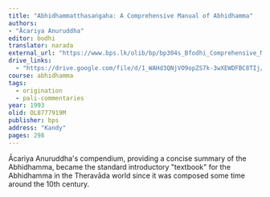 ```yaml
---
title: "Abhidhammatthasaṅgaha: A Comprehensive Manual of Abhidhamma"
authors: 
- "Ācariya Anuruddha"
editor: bodhi
translator: narada
external_url: "https://www.bps.lk/olib/bp/bp304s_Bfodhi_Comprehensive_Manual_of_Abhidhamma.pdf"
drive_links:
  - "https://drive.google.com/file/d/1_WAHd3QNjVO9opZS7k-3wXEWDFBC8TIj/view?usp=sharing"
course: abhidhamma
tags:
  - origination
  - pali-commentaries
year: 1993 
olid: OL8777919M
publisher: bps
address: "Kandy"
pages: 298 
---
```


Ācariya Anuruddha's compendium, providing a concise summary of the Abhidhamma, became the standard introductory "textbook" for the Abhidhamma in the Theravāda world since it was composed some time around the 10th century.
